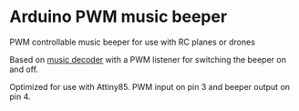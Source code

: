 # Arduino PWM music beeper
PWM controllable music beeper for use with RC planes or drones

Based on [music decoder](https://github.com/dimamedia/arduino_beeper_music) with a PWM listener for switching the beeper on and off.

Optimized for use with Attiny85. PWM input on pin 3 and beeper output on pin 4.
